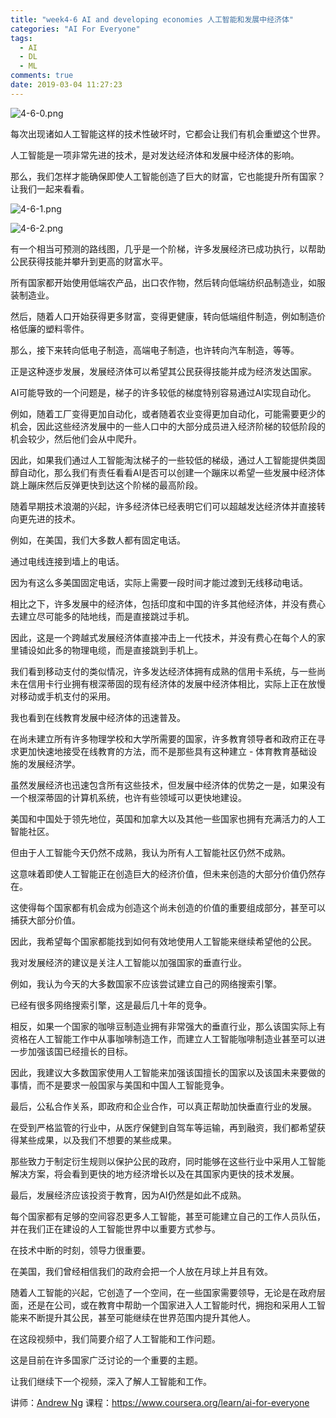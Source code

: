 ```yaml
---
title: "week4-6 AI and developing economies 人工智能和发展中经济体"
categories: "AI For Everyone"
tags:
  - AI
  - DL
  - ML
comments: true
date: 2019-03-04 11:27:23
---
```


![4-6-0.png](https://upload-images.jianshu.io/upload_images/910914-7cfa179739006ef6.png?imageMogr2/auto-orient/strip%7CimageView2/2/w/1240)

每次出现诸如人工智能这样的技术性破坏时，它都会让我们有机会重塑这个世界。

人工智能是一项非常先进的技术，是对发达经济体和发展中经济体的影响。

那么，我们怎样才能确保即使人工智能创造了巨大的财富，它也能提升所有国家？让我们一起来看看。

<!--more-->

![4-6-1.png](https://upload-images.jianshu.io/upload_images/910914-beec8a1a075b5e3e.png?imageMogr2/auto-orient/strip%7CimageView2/2/w/1240)

![4-6-2.png](https://upload-images.jianshu.io/upload_images/910914-1eda6377d3e69c64.png?imageMogr2/auto-orient/strip%7CimageView2/2/w/1240)

有一个相当可预测的路线图，几乎是一个阶梯，许多发展经济已成功执行，以帮助公民获得技能并攀升到更高的财富水平。

所有国家都开始使用低端农产品，出口农作物，然后转向低端纺织品制造业，如服装制造业。

然后，随着人口开始获得更多财富，变得更健康，转向低端组件制造，例如制造价格低廉的塑料零件。

那么，接下来转向低电子制造，高端电子制造，也许转向汽车制造，等等。

正是这种逐步发展，发展经济体可以希望其公民获得技能并成为经济发达国家。

AI可能导致的一个问题是，梯子的许多较低的梯度特别容易通过AI实现自动化。

例如，随着工厂变得更加自动化，或者随着农业变得更加自动化，可能需要更少的机会，因此这些经济发展中的一些人口中的大部分成员进入经济阶梯的较低阶段的机会较少，然后他们会从中爬升。

因此，如果我们通过人工智能淘汰梯子的一些较低的梯级，通过人工智能提供类固醇自动化，那么我们有责任看看AI是否可以创建一个蹦床以希望一些发展中经济体跳上蹦床然后反弹更快到达这个阶梯的最高阶段。

随着早期技术浪潮的兴起，许多经济体已经表明它们可以超越发达经济体并直接转向更先进的技术。

例如，在美国，我们大多数人都有固定电话。

通过电线连接到墙上的电话。

因为有这么多美国固定电话，实际上需要一段时间才能过渡到无线移动电话。

相比之下，许多发展中的经济体，包括印度和中国的许多其他经济体，并没有费心去建立尽可能多的陆地线，而是直接跳过手机。

因此，这是一个跨越式发展经济体直接冲击上一代技术，并没有费心在每个人的家里铺设如此多的物理电缆，而是直接跳到手机上。

我们看到移动支付的类似情况，许多发达经济体拥有成熟的信用卡系统，与一些尚未在信用卡行业拥有根深蒂固的现有经济体的发展中经济体相比，实际上正在放慢对移动或手机支付的采用。

我也看到在线教育发展中经济体的迅速普及。

在尚未建立所有许多物理学校和大学所需要的国家，许多教育领导者和政府正在寻求更加快速地接受在线教育的方法，而不是那些具有这种建立 - 体育教育基础设施的发展经济学。

虽然发展经济也迅速包含所有这些技术，但发展中经济体的优势之一是，如果没有一个根深蒂固的计算机系统，也许有些领域可以更快地建设。

美国和中国处于领先地位，英国和加拿大以及其他一些国家也拥有充满活力的人工智能社区。

但由于人工智能今天仍然不成熟，我认为所有人工智能社区仍然不成熟。

这意味着即使人工智能正在创造巨大的经济价值，但未来创造的大部分价值仍然存在。

这使得每个国家都有机会成为创造这个尚未创造的价值的重要组成部分，甚至可以捕获大部分价值。

因此，我希望每个国家都能找到如何有效地使用人工智能来继续希望他的公民。

我对发展经济的建议是关注人工智能以加强国家的垂直行业。

例如，我认为今天的大多数国家不应该尝试建立自己的网络搜索引擎。

已经有很多网络搜索引擎，这是最后几十年的竞争。

相反，如果一个国家的咖啡豆制造业拥有非常强大的垂直行业，那么该国实际上有资格在人工智能工作中从事咖啡制造工作，而建立人工智能咖啡制造业甚至可以进一步加强该国已经擅长的目标。

因此，我建议大多数国家使用人工智能来加强该国擅长的国家以及该国未来要做的事情，而不是要求一般国家与美国和中国人工智能竞争。

最后，公私合作关系，即政府和企业合作，可以真正帮助加快垂直行业的发展。

在受到严格监管的行业中，从医疗保健到自驾车等运输，再到融资，我们都希望获得某些成果，以及我们不想要的某些成果。

那些致力于制定衍生规则以保护公民的政府，同时能够在这些行业中采用人工智能解决方案，将会看到更快的地方经济增长以及在其国家内更快的技术发展。

最后，发展经济应该投资于教育，因为AI仍然是如此不成熟。

每个国家都有足够的空间容忍更多人工智能，甚至可能建立自己的工作人员队伍，并在我们正在建设的人工智能世界中以重要方式参与。

在技​​术中断的时刻，领导力很重要。

在美国，我们曾经相信我们的政府会把一个人放在月球上并且有效。

随着人工智能的兴起，它创造了一个空间，在一些国家需要领导，无论是在政府层面，还是在公司，或在教育中帮助一个国家进入人工智能时代，拥抱和采用人工智能来不断提升其公民，甚至可能继续在世界范围内提升其他人。

在这段视频中，我们简要介绍了人工智能和工作问题。

这是目前在许多国家广泛讨论的一个重要的主题。

让我们继续下一个视频，深入了解人工智能和工作。

讲师：[Andrew Ng](https://www.coursera.org/instructor/andrewng)
课程：<https://www.coursera.org/learn/ai-for-everyone>
